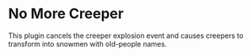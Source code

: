 # No More Creeper
This plugin cancels the creeper explosion event and causes creepers to transform into snowmen with old-people names.
